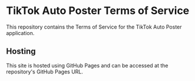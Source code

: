 # TikTok Auto Poster Terms of Service

This repository contains the Terms of Service for the TikTok Auto Poster application.

## Hosting

This site is hosted using GitHub Pages and can be accessed at the repository's GitHub Pages URL.
